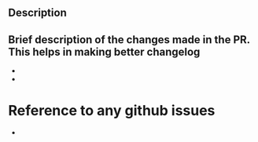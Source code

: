 ## Description

Brief description of the changes made in the PR. This helps in making better changelog
- 
- 
- 

# Reference to any github issues
- 
